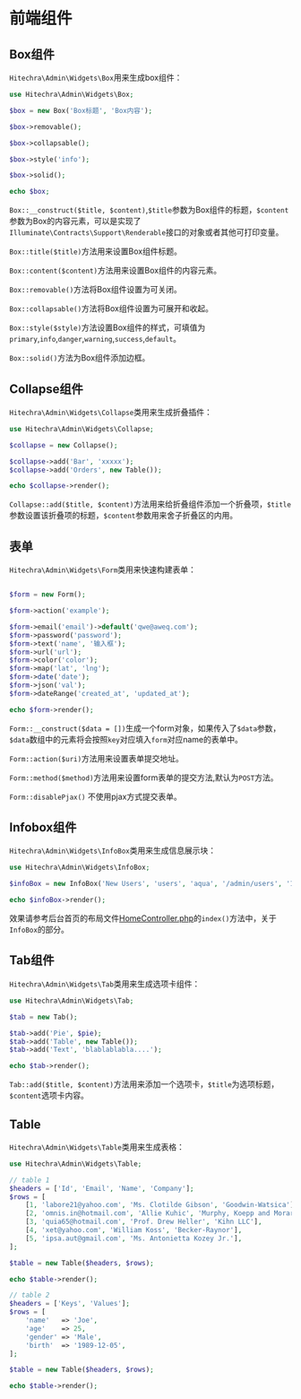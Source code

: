 # 前端组件

## Box组件

`Hitechra\Admin\Widgets\Box`用来生成box组件：

```php
use Hitechra\Admin\Widgets\Box;

$box = new Box('Box标题', 'Box内容');

$box->removable();

$box->collapsable();

$box->style('info');

$box->solid();

echo $box;

```

`Box::__construct($title, $content)`,`$title`参数为Box组件的标题，`$content`参数为Box的内容元素，可以是实现了`Illuminate\Contracts\Support\Renderable`接口的对象或者其他可打印变量。

`Box::title($title)`方法用来设置Box组件标题。

`Box::content($content)`方法用来设置Box组件的内容元素。

`Box::removable()`方法将Box组件设置为可关闭。

`Box::collapsable()`方法将Box组件设置为可展开和收起。

`Box::style($style)`方法设置Box组件的样式，可填值为`primary`,`info`,`danger`,`warning`,`success`,`default`。

`Box::solid()`方法为Box组件添加边框。

## Collapse组件

`Hitechra\Admin\Widgets\Collapse`类用来生成折叠插件：
```php
use Hitechra\Admin\Widgets\Collapse;

$collapse = new Collapse();

$collapse->add('Bar', 'xxxxx');
$collapse->add('Orders', new Table());

echo $collapse->render();

```

`Collapse::add($title, $content)`方法用来给折叠组件添加一个折叠项，`$title`参数设置该折叠项的标题，`$content`参数用来舍子折叠区的内用。


## 表单

`Hitechra\Admin\Widgets\Form`类用来快速构建表单：

```php

$form = new Form();

$form->action('example');

$form->email('email')->default('qwe@aweq.com');
$form->password('password');
$form->text('name', '输入框');
$form->url('url');
$form->color('color');
$form->map('lat', 'lng');
$form->date('date');
$form->json('val');
$form->dateRange('created_at', 'updated_at');

echo $form->render();
```
`Form::__construct($data = [])`生成一个form对象，如果传入了`$data`参数，`$data`数组中的元素将会按照`key`对应填入`form`对应name的表单中。

`Form::action($uri)`方法用来设置表单提交地址。

`Form::method($method)`方法用来设置form表单的提交方法,默认为`POST`方法。

`Form::disablePjax()` 不使用pjax方式提交表单。


## Infobox组件

`Hitechra\Admin\Widgets\InfoBox`类用来生成信息展示块：

```php
use Hitechra\Admin\Widgets\InfoBox;

$infoBox = new InfoBox('New Users', 'users', 'aqua', '/admin/users', '1024');

echo $infoBox->render();

```

效果请参考后台首页的布局文件[HomeController.php](https://github.com/z-song/laravel-admin/blob/master/src/Console/stubs/HomeController.stub)的`index()`方法中，关于`InfoBox`的部分。

## Tab组件

`Hitechra\Admin\Widgets\Tab`类用来生成选项卡组件：

```php
use Hitechra\Admin\Widgets\Tab;

$tab = new Tab();

$tab->add('Pie', $pie);
$tab->add('Table', new Table());
$tab->add('Text', 'blablablabla....');

echo $tab->render();

```

`Tab::add($title, $content)`方法用来添加一个选项卡，`$title`为选项标题，`$content`选项卡内容。

## Table

`Hitechra\Admin\Widgets\Table`类用来生成表格：

```php
use Hitechra\Admin\Widgets\Table;

// table 1
$headers = ['Id', 'Email', 'Name', 'Company'];
$rows = [
    [1, 'labore21@yahoo.com', 'Ms. Clotilde Gibson', 'Goodwin-Watsica'],
    [2, 'omnis.in@hotmail.com', 'Allie Kuhic', 'Murphy, Koepp and Morar'],
    [3, 'quia65@hotmail.com', 'Prof. Drew Heller', 'Kihn LLC'],
    [4, 'xet@yahoo.com', 'William Koss', 'Becker-Raynor'],
    [5, 'ipsa.aut@gmail.com', 'Ms. Antonietta Kozey Jr.'],
];

$table = new Table($headers, $rows);

echo $table->render();

// table 2
$headers = ['Keys', 'Values'];
$rows = [
    'name'   => 'Joe',
    'age'    => 25,
    'gender' => 'Male',
    'birth'  => '1989-12-05',
];

$table = new Table($headers, $rows);

echo $table->render();

```

